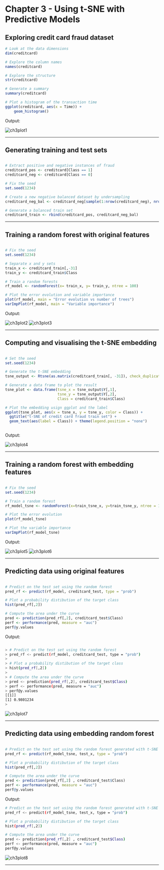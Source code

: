 # Chapter 3 - Using t-SNE with Predictive Models
## Exploring credit card fraud dataset


```r
# Look at the data dimensions
dim(creditcard)

# Explore the column names
names(creditcard)

# Explore the structure
str(creditcard)

# Generate a summary
summary(creditcard)

# Plot a histogram of the transaction time
ggplot(creditcard, aes(x = Time)) + 
	geom_histogram()

```
Output:

![ch3plot1](ch3plot1.png)

***

## Generating training and test sets

```r

# Extract positive and negative instances of fraud
creditcard_pos <- creditcard[Class == 1]
creditcard_neg <- creditcard[Class == 0]

# Fix the seed
set.seed(1234)

# Create a new negative balanced dataset by undersampling
creditcard_neg_bal <- creditcard_neg[sample(1:nrow(creditcard_neg), nrow(creditcard_pos))]

# Generate a balanced train set
creditcard_train <- rbind(creditcard_pos, creditcard_neg_bal)


```

***

## Training a random forest with original features

```r

# Fix the seed
set.seed(1234)

# Separate x and y sets
train_x <- creditcard_train[,-31]
train_y <- creditcard_train$Class

# Train a random forests
rf_model <- randomForest(x= train_x, y= train_y, ntree = 100)

# Plot the error evolution and variable importance
plot(rf_model, main = "Error evolution vs number of trees")
varImpPlot(rf_model, main = "Variable importance")

```

Output:

![ch3plot2](ch3plot2.png)
![ch3plot3](ch3plot3.png)

***
## Computing and visualising the t-SNE embedding

```r

# Set the seed
set.seed(1234)

# Generate the t-SNE embedding 
tsne_output <- Rtsne(as.matrix(creditcard_train[, -31]), check_duplicates = FALSE, PCA = FALSE)

# Generate a data frame to plot the result
tsne_plot <- data.frame(tsne_x = tsne_output$Y[,1],
                        tsne_y = tsne_output$Y[,2],
                        Class = creditcard_train$Class)

# Plot the embedding usign ggplot and the label
ggplot(tsne_plot, aes(x = tsne_x, y = tsne_y, color = Class)) + 
  ggtitle("t-SNE of credit card fraud train set") + 
  geom_text(aes(label = Class)) + theme(legend.position = "none")
  
```

Output:

![ch3plot4](ch3plot4.png)

***

## Training a random forest with embedding features

```r

# Fix the seed
set.seed(1234)

# Train a random forest
rf_model_tsne <- randomForest(x=train_tsne_x, y=train_tsne_y, ntree = 100)

# Plot the error evolution
plot(rf_model_tsne)

# Plot the variable importance
varImpPlot(rf_model_tsne)

```

Output:

![ch3plot5](ch3plot5.png)
![ch3plot6](ch3plot6.png)

***

## Predicting data using original features

```r

# Predict on the test set using the random forest 
pred_rf <- predict(rf_model, creditcard_test, type = "prob")

# Plot a probability distibution of the target class
hist(pred_rf[,2])

# Compute the area under the curve
pred <- prediction(pred_rf[,2], creditcard_test$Class)
perf <- performance(pred, measure = "auc") 
perf@y.values

```

Output:

```bash

> # Predict on the test set using the random forest
> pred_rf <- predict(rf_model, creditcard_test, type = "prob")
> 
> # Plot a probability distibution of the target class
> hist(pred_rf[,2])
> 
> # Compute the area under the curve
> pred <- prediction(pred_rf[,2], creditcard_test$Class)
> perf <- performance(pred, measure = "auc")
> perf@y.values
[[1]]
[1] 0.9801234
> 


```

![ch3plot7](ch3plot7.png)


***

## Predicting data using embedding random forest

```r

# Predict on the test set using the random forest generated with t-SNE features
pred_rf <- predict(rf_model_tsne, test_x, type = "prob")

# Plot a probability distibution of the target class
hist(pred_rf[,2])

# Compute the area under the curve
pred <- prediction(pred_rf[,2] , creditcard_test$Class)
perf <- performance(pred, measure = "auc") 
perf@y.values

```

Output:

```bash
# Predict on the test set using the random forest generated with t-SNE features
pred_rf <- predict(rf_model_tsne, test_x, type = "prob")

# Plot a probability distibution of the target class
hist(pred_rf[,2])

# Compute the area under the curve
pred <- prediction(pred_rf[,2] , creditcard_test$Class)
perf <- performance(pred, measure = "auc") 
perf@y.values

```

![ch3plot8](ch3plot8.png)

***

